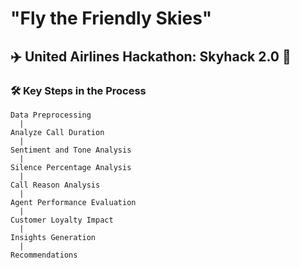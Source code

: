 
# "Fly the Friendly Skies"
## ✈️ **United Airlines Hackathon: Skyhack 2.0 🛫 <br>** 

### 🛠️ Key Steps in the Process

```
Data Preprocessing
  |
Analyze Call Duration
  |
Sentiment and Tone Analysis
  |
Silence Percentage Analysis
  |
Call Reason Analysis
  |
Agent Performance Evaluation
  |
Customer Loyalty Impact
  |
Insights Generation
  |
Recommendations
```

